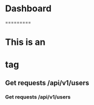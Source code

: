 Dashboard
=========


=========


# This is an <h1> tag
## Get requests /api/v1/users
### Get requests /api/v1/users
